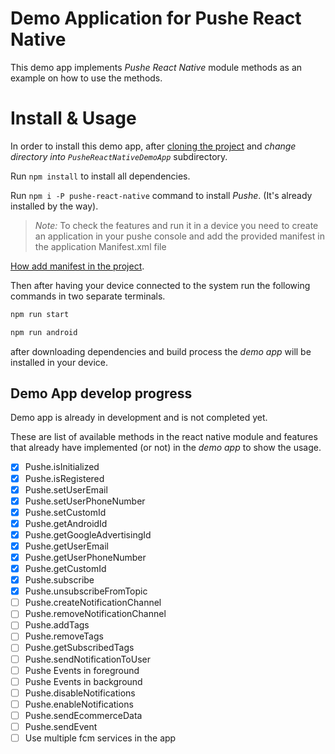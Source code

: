 
# Demo Application for Pushe React Native

This demo app implements *Pushe React Native* module methods as an example on how to use the methods.

# Install & Usage

In order to install this demo app, after [cloning the project](git@github.com:pusheco/pushe-react-native.git) and *change directory into `PusheReactNativeDemoApp`* subdirectory.

Run `npm install` to install all dependencies.

Run `npm i -P pushe-react-native` command to install *Pushe*. (It's already installed by the way).

> *Note:* To check the features and run it in a device you need to create an application in your pushe console and add the provided manifest in the application Manifest.xml file

[How add manifest in the project](http://docs.pushe.co/docs/react-native/intro#%D8%A7%D8%B6%D8%A7%D9%81%D9%87%DA%A9%D8%B1%D8%AF%D9%86-%D9%85%D8%AD%D8%AA%D9%88%D8%A7%DB%8C-%D9%85%D8%A7%D9%86%DB%8C%D9%81%D8%B3%D8%AA).

Then after having your device connected to the system run the following commands in two separate terminals.

```bash
npm run start
```

```bash
npm run android
```

after downloading dependencies and build process the *demo app* will be installed in your device.

## Demo App develop progress

Demo app is already in development and is not completed yet.

These are list of available methods in the react native module and features that already have implemented (or not) in the *demo app* to show the usage.

- [x] Pushe.isInitialized
- [x] Pushe.isRegistered
- [x] Pushe.setUserEmail
- [x] Pushe.setUserPhoneNumber
- [x] Pushe.setCustomId
- [x] Pushe.getAndroidId
- [x] Pushe.getGoogleAdvertisingId
- [x] Pushe.getUserEmail
- [x] Pushe.getUserPhoneNumber
- [x] Pushe.getCustomId
- [x] Pushe.subscribe
- [x] Pushe.unsubscribeFromTopic
- [ ] Pushe.createNotificationChannel
- [ ] Pushe.removeNotificationChannel
- [ ] Pushe.addTags
- [ ] Pushe.removeTags
- [ ] Pushe.getSubscribedTags
- [ ] Pushe.sendNotificationToUser
- [ ] Pushe Events in foreground
- [ ] Pushe Events in background
- [ ] Pushe.disableNotifications
- [ ] Pushe.enableNotifications
- [ ] Pushe.sendEcommerceData
- [ ] Pushe.sendEvent
- [ ] Use multiple fcm services in the app